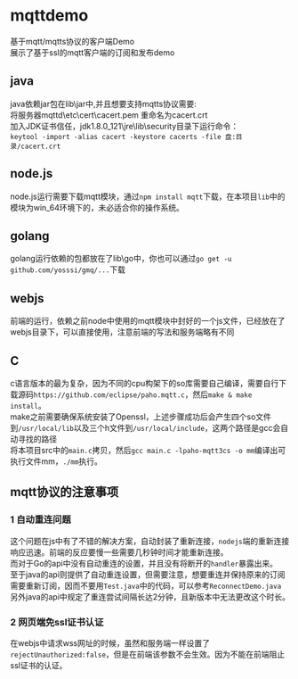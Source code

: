 # mqttdemo
基于mqtt/mqtts协议的客户端Demo<br>
展示了基于ssl的mqtt客户端的订阅和发布demo
## java
java依赖jar包在lib\jar中,并且想要支持mqtts协议需要:<br>
  将服务器mqttd\etc\cert\cacert.pem 重命名为cacert.crt<br>
  加入JDK证书信任，jdk1.8.0_121\jre\lib\security目录下运行命令：<br>
  `keytool -import -alias cacert -keystore cacerts -file 盘:目录/cacert.crt`<br>
## node.js
node.js运行需要下载mqtt模块，通过`npm install mqtt`下载，在本项目`lib`中的模块为win_64环境下的，未必适合你的操作系统。
## golang
golang运行依赖的包都放在了lib\go中，你也可以通过`go get -u github.com/yosssi/gmq/...`下载<br>
## webjs
前端的运行，依赖之前node中使用的mqtt模块中封好的一个js文件，已经放在了webjs目录下，可以直接使用，注意前端的写法和服务端略有不同
## C
c语言版本的最为复杂，因为不同的cpu构架下的so库需要自己编译，需要自行下载源码`https://github.com/eclipse/paho.mqtt.c`，然后`make & make install`。  
make之前需要确保系统安装了Openssl，上述步骤成功后会产生四个so文件到`/usr/local/lib`以及三个h文件到`/usr/local/include`，这两个路径是gcc会自动寻找的路径  
将本项目src中的`main.c`拷贝，然后`gcc main.c -lpaho-mqtt3cs -o mm`编译出可执行文件mm，`./mm`执行。  
  
## mqtt协议的注意事项
### 1 自动重连问题
这个问题在js中有了不错的解决方案，自动封装了重新连接，`nodejs`端的重新连接响应迅速。前端的反应要慢一些需要几秒钟时间才能重新连接。<br>
而对于Go的api中没有自动重连的设置，并且没有将断开的`handler`暴露出来。<br>
至于java的api则提供了自动重连设置，但需要注意，想要重连并保持原来的订阅需要重新订阅，因而不要用`Test.java`中的代码，可以参考`ReconnectDemo.java`<br>
另外java的api中规定了重连尝试间隔长达2分钟，且新版本中无法更改这个时长。
### 2 网页端免ssl证书认证
在webjs中请求wss网址的时候，虽然和服务端一样设置了`rejectUnauthorized:false`，但是在前端该参数不会生效。因为不能在前端阻止ssl证书的认证。
  
